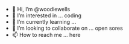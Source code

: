 - 👋 Hi, I’m @woodiewells
- 👀 I’m interested in ... coding
- 🌱 I’m currently learning ...
- 💞️ I’m looking to collaborate on ... open sores
- 📫 How to reach me ... here

<!---
woodiewells/woodiewells is a ✨ special ✨ repository because its `README.md` (this file) appears on your GitHub profile.
You can click the Preview link to take a look at your changes.
--->
